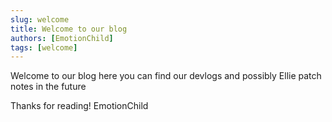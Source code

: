 ```yaml
---
slug: welcome
title: Welcome to our blog
authors: [EmotionChild]
tags: [welcome]
---
```


Welcome to our blog here you can find our devlogs and possibly Ellie patch notes in the future

Thanks for reading!
EmotionChild
